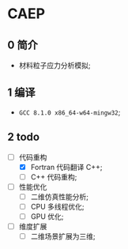 # CAEP

## 0 简介
- 材料粒子应力分析模拟;

## 1 编译
- `GCC 8.1.0 x86_64-w64-mingw32`;

## 2 todo
- [ ] 代码重构
    - [x] Fortran 代码翻译 C++;
    - [ ] C++ 代码重构;
- [ ] 性能优化
    - [ ] 二维仿真性能分析;
    - [ ] CPU 多线程优化;
    - [ ] GPU 优化;
- [ ] 维度扩展
    - [ ] 二维场景扩展为三维;
